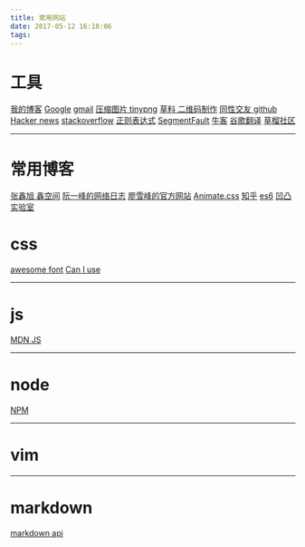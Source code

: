 ```yaml
---
title: 常用网站
date: 2017-05-12 16:18:06
tags:
---
```

# 工具
[我的博客](https://yinsang.github.io/)
[Google](https://www.google.com/)
[gmail](https://mail.google.com/mail/u/0/#inbox)
[压缩图片 tinypng](https://tinypng.com/)
[草料 二维码制作](http://cli.im/)
[同性交友 github](https://github.com/)
[Hacker news](https://news.ycombinator.com/)
[stackoverflow](http://stackoverflow.com/)
[正则表达式](https://regexper.com/#%5Cbhi%5Cb)
[SegmentFault](https://segmentfault.com/)
[牛客](https://www.nowcoder.com/)
[谷歌翻译](https://translate.google.cn/)
[草榴社区](http://cl.6jj.me/index.php)

- - -
# 常用博客
[张鑫旭 鑫空间](http://www.zhangxinxu.com/wordpress/)
[阮一峰的网络日志](http://www.ruanyifeng.com/blog/)
[廖雪峰的官方网站](http://www.liaoxuefeng.com/)
[Animate.css](https://daneden.github.io/animate.css/)
[知乎](https://www.zhihu.com/)
[es6](http://es6.ruanyifeng.com/)
[凹凸实验室](https://aotu.io/)
# css
[awesome font](http://fontawesome.io/icons/)
[Can I use](http://caniuse.com/)
[]()
- - -
# js
[MDN JS](https://developer.mozilla.org/zh-CN/docs/Web/JavaScript)
[]()
- - -
# node

[NPM](https://www.npmjs.com/)
[]()
- - -
# vim
[]()
- - -
# markdown
[markdown api](http://wowubuntu.com/markdown/)
[]()

